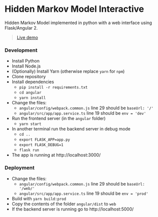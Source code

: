 # Hidden Markov Model Interactive

Hidden Markov Model implemented in python with a web interface using Flask/Angular 2.

> [Live demo](https://hmm-interactive.herokuapp.com/)

### Development

 - Install Python
 - Install Node.js
 - (Optionally) Install Yarn (otherwise replace `yarn` for `npm`)
 - Clone repository
 - Install dependencies
	 - `pip install -r requirements.txt`
	 - `cd angular`
	 - `yarn install`
 - Change the files:
	 - `angular/config/webpack.common.js` line 29 should be `baseUrl: '/'`
	 - `angular/src/app/app.service.ts` line 19 should be `env = 'dev'`
 - Run the frontend server (in the `angular` folder)
	 - `yarn start`
 - In another terminal run the backend server in debug mode
	 - `cd ..`
	 - `export FLASK_APP=app.py`
	 - `export FLASK_DEBUG=1`
	 - `flask run`
 - The app is running at http://localhost:3000/

### Deployment
 - Change the files:
	 - `angular/config/webpack.common.js` line 29 should be `baseUrl: '/web/'`
	 - `angular/src/app/app.service.ts` line 19 should be `env = 'prod'`
 - Build with `yarn build:prod`
 - Copy the contents of the folder `angular/dist` to `web`
 - If the backend server is running go to http://localhost:5000/